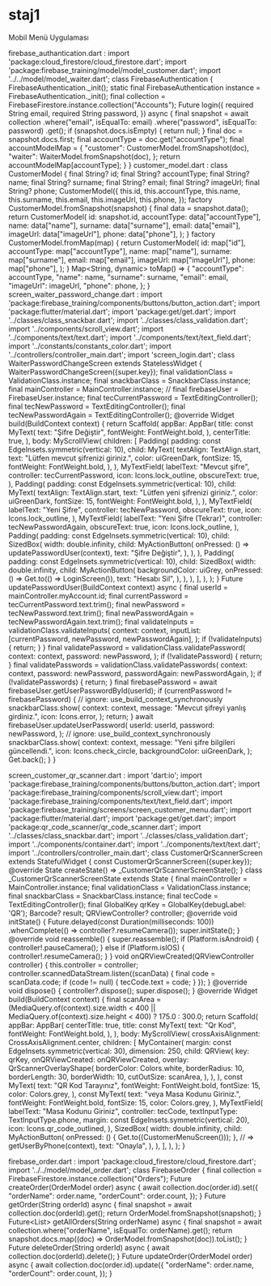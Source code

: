 # staj1
Mobil Menü Uygulaması

firebase_authantication.dart :
import 'package:cloud_firestore/cloud_firestore.dart';
import 'package:firebase_training/model/model_customer.dart';
import '../../model/model_waiter.dart';
class FirebaseAuthentication {
FirebaseAuthentication._init();
static final FirebaseAuthentication instance = FirebaseAuthentication._init();
final collection = FirebaseFirestore.instance.collection("Accounts");
Future<dynamic> login({
required String email,
required String password,
}) async {
final snapshot = await collection
.where("email", isEqualTo: email)
.where("password", isEqualTo: password)
.get();
if (snapshot.docs.isEmpty) {
return null;
}
final doc = snapshot.docs.first;
final accountType = doc.get("accountType");
final accountModelMap = {
"customer": CustomerModel.fromSnapshot(doc),
"waiter": WaiterModel.fromSnapshot(doc),
};
return accountModelMap[accountType];
}
}
customer_model.dart :
class CustomerModel {
final String? id;
final String? accountType;
final String? name;
final String? surname;
final String? email;
final String? imageUrl;
final String? phone;
CustomerModel({
this.id,
this.accountType,
this.name,
this.surname,
this.email,
this.imageUrl,
this.phone,
});
factory CustomerModel.fromSnapshot(snapshot) {
final data = snapshot.data();
return CustomerModel(
id: snapshot.id,
accountType: data["accountType"],
name: data["name"],
surname: data["surname"],
email: data["email"],
imageUrl: data["imageUrl"],
phone: data["phone"],
);
}
factory CustomerModel.fromMap(map) {
return CustomerModel(
id: map["id"],
accountType: map["accountType"],
name: map["name"],
surname: map["surname"],
email: map["email"],
imageUrl: map["imageUrl"],
phone: map["phone"],
);
}
Map<String, dynamic> toMap() => {
"accountType": accountType,
"name": name,
"surname": surname,
"email": email,
"imageUrl": imageUrl,
"phone": phone,
};
}
screen_waiter_password_change.dart :
import 'package:firebase_training/components/buttons/button_action.dart';
import 'package:flutter/material.dart';
import 'package:get/get.dart';
import '../classes/class_snackbar.dart';
import '../classes/class_validation.dart';
import '../components/scroll_view.dart';
import '../components/text/text.dart';
import '../components/text/text_field.dart';
import '../constants/constants_color.dart';
import '../controllers/controller_main.dart';
import 'screen_login.dart';
class WaiterPasswordChangeScreen extends StatelessWidget {
WaiterPasswordChangeScreen({super.key});
final validationClass = ValidationClass.instance;
final snackbarClass = SnackbarClass.instance;
final mainController = MainController.instance;
// final firebaseUser = FirebaseUser.instance;
final tecCurrentPassword = TextEditingController();
final tecNewPassword = TextEditingController();
final tecNewPasswordAgain = TextEditingController();
@override
Widget build(BuildContext context) {
return Scaffold(
appBar: AppBar(
title: const MyText(
text: "Şifre Değiştir",
fontWeight: FontWeight.bold,
),
centerTitle: true,
),
body: MyScrollView(
children: [
Padding(
padding: const EdgeInsets.symmetric(vertical: 10),
child: MyText(
textAlign: TextAlign.start,
text: "Lütfen mevcut şifrenizi giriniz.",
color: uiGreenDark,
fontSize: 15,
fontWeight: FontWeight.bold,
),
),
MyTextField(
labelText: "Mevcut şifre",
controller: tecCurrentPassword,
icon: Icons.lock_outline,
obscureText: true,
),
Padding(
padding: const EdgeInsets.symmetric(vertical: 10),
child: MyText(
textAlign: TextAlign.start,
text: "Lütfen yeni şifrenizi giriniz.",
color: uiGreenDark,
fontSize: 15,
fontWeight: FontWeight.bold,
),
),
MyTextField(
labelText: "Yeni Şifre",
controller: tecNewPassword,
obscureText: true,
icon: Icons.lock_outline,
),
MyTextField(
labelText: "Yeni Şifre (Tekrar)",
controller: tecNewPasswordAgain,
obscureText: true,
icon: Icons.lock_outline,
),
Padding(
padding: const EdgeInsets.symmetric(vertical: 10),
child: SizedBox(
width: double.infinity,
child: MyActionButton(
onPressed: () => updatePasswordUser(context),
text: "Şifre Değiştir",
),
),
),
Padding(
padding: const EdgeInsets.symmetric(vertical: 10),
child: SizedBox(
width: double.infinity,
child: MyActionButton(
backgroundColor: uiGrey,
onPressed: () => Get.to(() => LoginScreen()),
text: "Hesabı Sil",
),
),
),
],
),
);
}
Future<void> updatePasswordUser(BuildContext context) async {
final userId = mainController.myAccount.id;
final currentPassword = tecCurrentPassword.text.trim();
final newPassword = tecNewPassword.text.trim();
final newPasswordAgain = tecNewPasswordAgain.text.trim();
final validateInputs = validationClass.validateInputs(
context: context,
inputList: [currentPassword, newPassword, newPasswordAgain],
);
if (!validateInputs) {
return;
}
}
final validatePassword = validationClass.validatePassword(
context: context,
password: newPassword,
);
if (!validatePassword) {
return;
}
final validatePasswords = validationClass.validatePasswords(
context: context,
password: newPassword,
passwordAgain: newPasswordAgain,
);
if (!validatePasswords) {
return;
}
final firebasePassword = await firebaseUser.getUserPasswordById(userId);
if (currentPassword != firebasePassword) {
// ignore: use_build_context_synchronously
snackbarClass.show(
context: context,
message: "Mevcut şifreyi yanlış girdiniz.",
icon: Icons.error,
);
return;
}
await firebaseUser.updateUserPassword(
userId: userId,
password: newPassword,
);
// ignore: use_build_context_synchronously
snackbarClass.show(
context: context,
message: "Yeni şifre bilgileri güncellendi.",
icon: Icons.check_circle,
backgroundColor: uiGreenDark,
);
Get.back();
}
}

screen_customer_qr_scanner.dart :
import 'dart:io';
import 'package:firebase_training/components/buttons/button_action.dart';
import 'package:firebase_training/components/scroll_view.dart';
import 'package:firebase_training/components/text/text_field.dart';
import 'package:firebase_training/screens/screen_customer_menu.dart';
import 'package:flutter/material.dart';
import 'package:get/get.dart';
import 'package:qr_code_scanner/qr_code_scanner.dart';
import '../classes/class_snackbar.dart';
import '../classes/class_validation.dart';
import '../components/container.dart';
import '../components/text/text.dart';
import '../controllers/controller_main.dart';
class CustomerQrScannerScreen extends StatefulWidget {
const CustomerQrScannerScreen({super.key});
@override
State<CustomerQrScannerScreen> createState() =>
_CustomerQrScannerScreenState();
}
class _CustomerQrScannerScreenState extends State<CustomerQrScannerScreen> {
final mainController = MainController.instance;
final validationClass = ValidationClass.instance;
final snackbarClass = SnackbarClass.instance;
final tecCode = TextEditingController();
final GlobalKey qrKey = GlobalKey(debugLabel: 'QR');
Barcode? result;
QRViewController? controller;
@override
void initState() {
Future.delayed(const Duration(milliseconds: 100))
.whenComplete(() => controller?.resumeCamera());
super.initState();
}
@override
void reassemble() {
super.reassemble();
if (Platform.isAndroid) {
controller!.pauseCamera();
} else if (Platform.isIOS) {
controller!.resumeCamera();
}
}
void onQRViewCreated(QRViewController controller) {
this.controller = controller;
controller.scannedDataStream.listen((scanData) {
final code = scanData.code;
if (code != null) {
tecCode.text = code;
}
});
}
@override
void dispose() {
controller?.dispose();
super.dispose();
}
@override
Widget build(BuildContext context) {
final scanArea = (MediaQuery.of(context).size.width < 400 ||
MediaQuery.of(context).size.height < 400)
? 175.0
: 300.0;
return Scaffold(
appBar: AppBar(
centerTitle: true,
title: const MyText(
text: "Qr Kod",
fontWeight: FontWeight.bold,
),
),
body: MyScrollView(
crossAxisAlignment: CrossAxisAlignment.center,
children: [
MyContainer(
margin: const EdgeInsets.symmetric(vertical: 30),
dimension: 250,
child: QRView(
key: qrKey,
onQRViewCreated: onQRViewCreated,
overlay: QrScannerOverlayShape(
borderColor: Colors.white,
borderRadius: 10,
borderLength: 30,
borderWidth: 10,
cutOutSize: scanArea,
),
),
),
const MyText(
text: "QR Kod Tarayınız",
fontWeight: FontWeight.bold,
fontSize: 15,
color: Colors.grey,
),
const MyText(
text: "veya Masa Kodunu Giriniz.",
fontWeight: FontWeight.bold,
fontSize: 15,
color: Colors.grey,
),
MyTextField(
labelText: "Masa Kodunu Giriniz",
controller: tecCode,
textInputType: TextInputType.phone,
margin: const EdgeInsets.symmetric(vertical: 20),
icon: Icons.qr_code_outlined,
),
SizedBox(
width: double.infinity,
child: MyActionButton(
onPressed: () {
Get.to((CustomerMenuScreen()));
}, // => getUserByPhone(context),
text: "Onayla",
),
),
],
),
); }

firebase_order.dart :
import 'package:cloud_firestore/cloud_firestore.dart';
import '../../model/model_order.dart';
class FirebaseOrder {
final collection = FirebaseFirestore.instance.collection("Orders");
Future<void> createOrder(OrderModel order) async {
await collection.doc(order.id).set({
"orderName": order.name,
"orderCount": order.count,
});
}
Future<OrderModel> getOrder(String orderId) async {
final snapshot = await collection.doc(orderId).get();
return OrderModel.fromSnapshot(snapshot);
}
Future<List<OrderModel>> getAllOrders(String orderName) async {
final snapshot =
await collection.where("orderName", isEqualTo: orderName).get();
return snapshot.docs.map((doc) => OrderModel.fromSnapshot(doc)).toList();
}
Future<void> deleteOrder(String orderId) async {
await collection.doc(orderId).delete();
}
Future<void> updateOrder(OrderModel order) async {
await collection.doc(order.id).update({
"orderName": order.name,
"orderCount": order.count,
});
}


